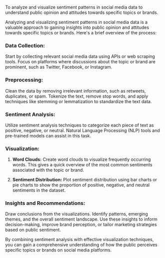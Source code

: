 To analyze and visualize sentiment patterns in social media data to understand public opinion and attitudes towards specific topics or brands.

Analyzing and visualizing sentiment patterns in social media data is a valuable approach to gaining insights into public opinion and attitudes towards specific topics or brands. Here's a brief overview of the process:

### Data Collection:
Start by collecting relevant social media data using APIs or web scraping tools. Focus on platforms where discussions about the topic or brand are prominent, such as Twitter, Facebook, or Instagram.

### Preprocessing:
Clean the data by removing irrelevant information, such as retweets, duplicates, or spam. Tokenize the text, remove stop words, and apply techniques like stemming or lemmatization to standardize the text data.

### Sentiment Analysis:
Utilize sentiment analysis techniques to categorize each piece of text as positive, negative, or neutral. Natural Language Processing (NLP) tools and pre-trained models can assist in this task.

### Visualization:
1. **Word Clouds:**
   Create word clouds to visualize frequently occurring words. This gives a quick overview of the most common sentiments associated with the topic or brand.

2. **Sentiment Distribution:**
   Plot sentiment distribution using bar charts or pie charts to show the proportion of positive, negative, and neutral sentiments in the dataset.

### Insights and Recommendations:
Draw conclusions from the visualizations. Identify patterns, emerging themes, and the overall sentiment landscape. Use these insights to inform decision-making, improve brand perception, or tailor marketing strategies based on public sentiment.

By combining sentiment analysis with effective visualization techniques, you can gain a comprehensive understanding of how the public perceives specific topics or brands on social media platforms.
